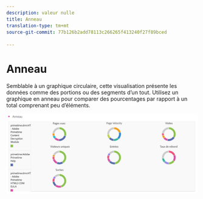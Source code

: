 ```yaml
---
description: valeur nulle
title: Anneau
translation-type: tm+mt
source-git-commit: 77b126b2add78113c266265f413240f27f89bced

---
```



# Anneau

Semblable à un graphique circulaire, cette visualisation présente les données comme des portions ou des segments d’un tout. Utilisez un graphique en anneau pour comparer des pourcentages par rapport à un total comprenant peu d’éléments.

![](assets/donut.png)

